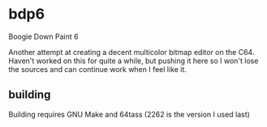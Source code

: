 # bdp6
Boogie Down Paint 6

Another attempt at creating a decent multicolor bitmap editor on the C64. Haven't worked on this for quite a while, but pushing it here so I won't lose the sources and can continue work when I feel like it.

## building

Building requires GNU Make and 64tass (2262 is the version I used last)
